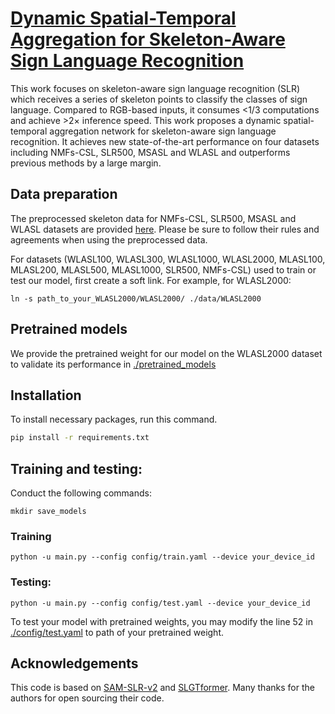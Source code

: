 # [Dynamic Spatial-Temporal Aggregation for Skeleton-Aware Sign Language Recognition](https://arxiv.org/pdf/2403.12519.pdf)
This work focuses on skeleton-aware sign language recognition (SLR) which receives a series of skeleton points to classify the classes of sign language. Compared to RGB-based inputs, it consumes <1/3 computations and achieve >2× inference speed. This work proposes a dynamic spatial-temporal aggregation network for skeleton-aware sign language recognition. It achieves new state-of-the-art performance on four datasets including NMFs-CSL, SLR500, MSASL and WLASL and outperforms previous methods by a large margin.

## Data preparation
The preprocessed skeleton data for NMFs-CSL, SLR500, MSASL and WLASL datasets are provided [here](https://mega.nz/folder/JytAARrA#76Ug-Khu-8Eskmrw1HhMCQ). Please be sure to follow their rules and agreements when using the preprocessed data.

For datasets (WLASL100, WLASL300, WLASL1000, WLASL2000, MLASL100, MLASL200, MLASL500, MLASL1000, SLR500, NMFs-CSL) used to train or test our model, first create a soft link. For example, for WLASL2000:
```
ln -s path_to_your_WLASL2000/WLASL2000/ ./data/WLASL2000
```

## Pretrained models
We provide the pretrained weight for our model on the WLASL2000 dataset to validate its performance in [./pretrained_models](./pretrained_models)

## Installation
To install necessary packages, run this command. 
```bash
pip install -r requirements.txt
```

## Training and testing:
Conduct the following commands: 
```
mkdir save_models
```
### Training

```
python -u main.py --config config/train.yaml --device your_device_id
```

### Testing:
```
python -u main.py --config config/test.yaml --device your_device_id
```

To test your model with pretrained weights, you may modify the line 52 in [./config/test.yaml](./config/test.yaml) to path of your pretrained weight.

## Acknowledgements

This code is based on [SAM-SLR-v2](https://github.com/jackyjsy/SAM-SLR-v2) and [SLGTformer](https://github.com/neilsong/SLGTformer). Many thanks for the authors for open sourcing their code.
